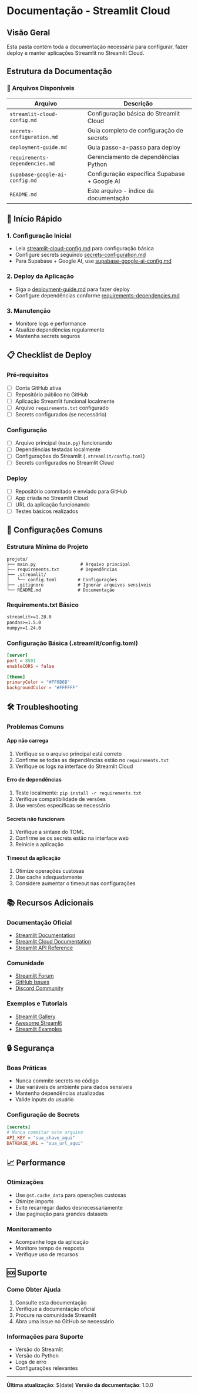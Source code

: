 # Documentação - Streamlit Cloud

## Visão Geral
Esta pasta contém toda a documentação necessária para configurar, fazer deploy e manter aplicações Streamlit no Streamlit Cloud.

## Estrutura da Documentação

### 📁 Arquivos Disponíveis

| Arquivo | Descrição |
|---------|-----------|
| `streamlit-cloud-config.md` | Configuração básica do Streamlit Cloud |
| `secrets-configuration.md` | Guia completo de configuração de secrets |
| `deployment-guide.md` | Guia passo-a-passo para deploy |
| `requirements-dependencies.md` | Gerenciamento de dependências Python |
| `supabase-google-ai-config.md` | Configuração específica Supabase + Google AI |
| `README.md` | Este arquivo - índice da documentação |

## 🚀 Início Rápido

### 1. Configuração Inicial
- Leia [streamlit-cloud-config.md](streamlit-cloud-config.md) para configuração básica
- Configure secrets seguindo [secrets-configuration.md](secrets-configuration.md)
- Para Supabase + Google AI, use [supabase-google-ai-config.md](supabase-google-ai-config.md)

### 2. Deploy da Aplicação
- Siga o [deployment-guide.md](deployment-guide.md) para fazer deploy
- Configure dependências conforme [requirements-dependencies.md](requirements-dependencies.md)

### 3. Manutenção
- Monitore logs e performance
- Atualize dependências regularmente
- Mantenha secrets seguros

## 📋 Checklist de Deploy

### Pré-requisitos
- [ ] Conta GitHub ativa
- [ ] Repositório público no GitHub
- [ ] Aplicação Streamlit funcional localmente
- [ ] Arquivo `requirements.txt` configurado
- [ ] Secrets configurados (se necessário)

### Configuração
- [ ] Arquivo principal (`main.py`) funcionando
- [ ] Dependências testadas localmente
- [ ] Configurações do Streamlit (`.streamlit/config.toml`)
- [ ] Secrets configurados no Streamlit Cloud

### Deploy
- [ ] Repositório commitado e enviado para GitHub
- [ ] App criada no Streamlit Cloud
- [ ] URL da aplicação funcionando
- [ ] Testes básicos realizados

## 🔧 Configurações Comuns

### Estrutura Mínima do Projeto
```
projeto/
├── main.py                 # Arquivo principal
├── requirements.txt        # Dependências
├── .streamlit/
│   └── config.toml        # Configurações
├── .gitignore             # Ignorar arquivos sensíveis
└── README.md              # Documentação
```

### Requirements.txt Básico
```txt
streamlit>=1.28.0
pandas>=1.5.0
numpy>=1.24.0
```

### Configuração Básica (.streamlit/config.toml)
```toml
[server]
port = 8501
enableCORS = false

[theme]
primaryColor = "#FF6B6B"
backgroundColor = "#FFFFFF"
```

## 🛠️ Troubleshooting

### Problemas Comuns

#### App não carrega
1. Verifique se o arquivo principal está correto
2. Confirme se todas as dependências estão no `requirements.txt`
3. Verifique os logs na interface do Streamlit Cloud

#### Erro de dependências
1. Teste localmente: `pip install -r requirements.txt`
2. Verifique compatibilidade de versões
3. Use versões específicas se necessário

#### Secrets não funcionam
1. Verifique a sintaxe do TOML
2. Confirme se os secrets estão na interface web
3. Reinicie a aplicação

#### Timeout da aplicação
1. Otimize operações custosas
2. Use cache adequadamente
3. Considere aumentar o timeout nas configurações

## 📚 Recursos Adicionais

### Documentação Oficial
- [Streamlit Documentation](https://docs.streamlit.io/)
- [Streamlit Cloud Documentation](https://docs.streamlit.io/streamlit-community-cloud)
- [Streamlit API Reference](https://docs.streamlit.io/library/api-reference)

### Comunidade
- [Streamlit Forum](https://discuss.streamlit.io/)
- [GitHub Issues](https://github.com/streamlit/streamlit/issues)
- [Discord Community](https://discord.gg/streamlit)

### Exemplos e Tutoriais
- [Streamlit Gallery](https://streamlit.io/gallery)
- [Awesome Streamlit](https://github.com/MarcSkovMadsen/awesome-streamlit)
- [Streamlit Examples](https://github.com/streamlit/streamlit-example-apps)

## 🔒 Segurança

### Boas Práticas
- Nunca commite secrets no código
- Use variáveis de ambiente para dados sensíveis
- Mantenha dependências atualizadas
- Valide inputs do usuário

### Configuração de Secrets
```toml
[secrets]
# Nunca commitar este arquivo
API_KEY = "sua_chave_aqui"
DATABASE_URL = "sua_url_aqui"
```

## 📈 Performance

### Otimizações
- Use `@st.cache_data` para operações custosas
- Otimize imports
- Evite recarregar dados desnecessariamente
- Use paginação para grandes datasets

### Monitoramento
- Acompanhe logs da aplicação
- Monitore tempo de resposta
- Verifique uso de recursos

## 🆘 Suporte

### Como Obter Ajuda
1. Consulte esta documentação
2. Verifique a documentação oficial
3. Procure na comunidade Streamlit
4. Abra uma issue no GitHub se necessário

### Informações para Suporte
- Versão do Streamlit
- Versão do Python
- Logs de erro
- Configurações relevantes

---

**Última atualização**: $(date)
**Versão da documentação**: 1.0.0
